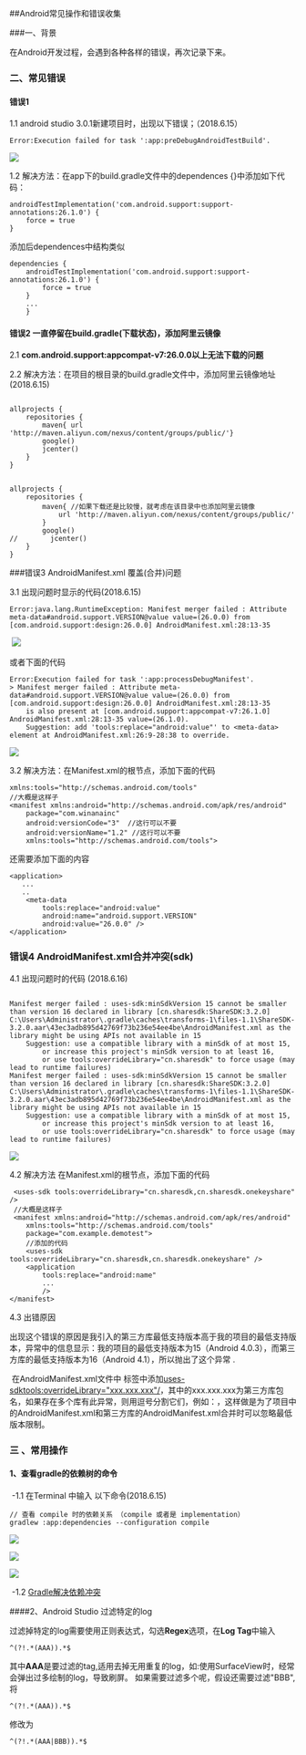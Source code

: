 ##Android常见操作和错误收集

###一、背景

在Android开发过程，会遇到各种各样的错误，再次记录下来。

### 二、常见错误

#### 错误1

1.1  android studio 3.0.1新建项目时，出现以下错误；（2018.6.15）

```
Error:Execution failed for task ':app:preDebugAndroidTestBuild'.
```

   ![](D:\AndroidFile\Photo\Android常见错误收集\error01_01.png) 

1.2  解决方法：在app下的build.gradle文件中的dependences {}中添加如下代码： 

```
androidTestImplementation('com.android.support:support-annotations:26.1.0') {
    force = true
}
```

添加后dependences中结构类似 

```
dependencies {
    androidTestImplementation('com.android.support:support-annotations:26.1.0') {
        force = true
    }
    ...
    }
```

#### 错误2  一直停留在build.gradle(下载状态)，添加阿里云镜像

2.1  **com.android.support:appcompat-v7:26.0.0以上无法下载的问题**

2.2 解决方法：在项目的根目录的build.gradle文件中，添加阿里云镜像地址(2018.6.15)

```

allprojects {
    repositories {
        maven{ url 'http://maven.aliyun.com/nexus/content/groups/public/'}
        google()
        jcenter()
    }
}


allprojects {
    repositories {
        maven{ //如果下载还是比较慢，就考虑在该目录中也添加阿里云镜像
            url 'http://maven.aliyun.com/nexus/content/groups/public/'
        }
        google()
//        jcenter()
    }
}
```



###错误3 AndroidManifest.xml 覆盖(合并)问题

   3.1  出现问题时显示的代码(2018.6.15)

```
Error:java.lang.RuntimeException: Manifest merger failed : Attribute meta-data#android.support.VERSION@value value=(26.0.0) from [com.android.support:design:26.0.0] AndroidManifest.xml:28:13-35
```

​       ![](D:\AndroidFile\Photo\Android常见错误收集\error03_01.JPG)

   或者下面的代码

```
Error:Execution failed for task ':app:processDebugManifest'.
> Manifest merger failed : Attribute meta-data#android.support.VERSION@value value=(26.0.0) from [com.android.support:design:26.0.0] AndroidManifest.xml:28:13-35
  	is also present at [com.android.support:appcompat-v7:26.1.0] AndroidManifest.xml:28:13-35 value=(26.1.0).
  	Suggestion: add 'tools:replace="android:value"' to <meta-data> element at AndroidManifest.xml:26:9-28:38 to override.
```

![](D:\AndroidFile\Photo\Android常见错误收集\error03_02.JPG)

3.2  解决方法：在Manifest.xml的根节点，添加下面的代码

```
xmlns:tools="http://schemas.android.com/tools"
//大概是这样子
<manifest xmlns:android="http://schemas.android.com/apk/res/android"
    package="com.winanainc"
    android:versionCode="3"  //这行可以不要
    android:versionName="1.2" //这行可以不要
    xmlns:tools="http://schemas.android.com/tools">
```

还需要添加下面的内容

```
<application>
   ...
   ..
    <meta-data
        tools:replace="android:value"
        android:name="android.support.VERSION"
        android:value="26.0.0" />
</application>
```

### 错误4 AndroidManifest.xml合并冲突(sdk)

4.1 出现问题时的代码 (2018.6.16)

```

Manifest merger failed : uses-sdk:minSdkVersion 15 cannot be smaller than version 16 declared in library [cn.sharesdk:ShareSDK:3.2.0] C:\Users\Administrator\.gradle\caches\transforms-1\files-1.1\ShareSDK-3.2.0.aar\43ec3adb895d42769f73b236e54ee4be\AndroidManifest.xml as the library might be using APIs not available in 15
	Suggestion: use a compatible library with a minSdk of at most 15,
		or increase this project's minSdk version to at least 16,
		or use tools:overrideLibrary="cn.sharesdk" to force usage (may lead to runtime failures)
Manifest merger failed : uses-sdk:minSdkVersion 15 cannot be smaller than version 16 declared in library [cn.sharesdk:ShareSDK:3.2.0] C:\Users\Administrator\.gradle\caches\transforms-1\files-1.1\ShareSDK-3.2.0.aar\43ec3adb895d42769f73b236e54ee4be\AndroidManifest.xml as the library might be using APIs not available in 15
	Suggestion: use a compatible library with a minSdk of at most 15,
		or increase this project's minSdk version to at least 16,
		or use tools:overrideLibrary="cn.sharesdk" to force usage (may lead to runtime failures)
```

![](D:\AndroidFile\Photo\Android常见错误收集\error04_01.PNG)

4.2 解决方法 在Manifest.xml的根节点，添加下面的代码

```
 <uses-sdk tools:overrideLibrary="cn.sharesdk,cn.sharesdk.onekeyshare" />
 //大概是这样子
 <manifest xmlns:android="http://schemas.android.com/apk/res/android"
    xmlns:tools="http://schemas.android.com/tools"
    package="com.example.demotest">
    //添加的代码
    <uses-sdk tools:overrideLibrary="cn.sharesdk,cn.sharesdk.onekeyshare" />
    <application
        tools:replace="android:name"
        ...
        />
</manifest>
```

4.3 出错原因

​       出现这个错误的原因是我引入的第三方库最低支持版本高于我的项目的最低支持版本，异常中的信息显示：我的项目的最低支持版本为15（Android 4.0.3），而第三方库的最低支持版本为16（Android 4.1），所以抛出了这个异常 .

​       在AndroidManifest.xml文件中 标签中添加<uses-sdktools:overrideLibrary="xxx.xxx.xxx"/>，其中的xxx.xxx.xxx为第三方库包名，如果存在多个库有此异常，则用逗号分割它们，例如：<uses-sdk tools:overrideLibrary="xxx.xxx.aaa, xxx.xxx.bbb"/>，这样做是为了项目中的AndroidManifest.xml和第三方库的AndroidManifest.xml合并时可以忽略最低版本限制。 



### 三 、常用操作

#### 1、查看gradle的依赖树的命令

​     -1.1  在Terminal 中输入 以下命令(2018.6.15)

```
// 查看 compile 时的依赖关系 （compile 或者是 implementation）
gradlew :app:dependencies --configuration compile   
```

  ![](D:\AndroidFile\Photo\Android常见错误收集\operat01_01.JPG)

![](D:\AndroidFile\Photo\Android常见错误收集\operat01_02.JPG)

![](D:\AndroidFile\Photo\Android常见错误收集\operat01_03.JPG)





​    -1.2  [Gradle解决依赖冲突](https://www.jianshu.com/p/8d02da77c83d)

####2、Android Studio 过滤特定的log

过滤掉特定的log需要使用正则表达式，勾选**Regex**选项，在**Log Tag**中输入 

```
^(?!.*(AAA)).*$
```

其中**AAA**是要过滤的tag,适用去掉无用重复的log，如:使用SurfaceView时，经常会弹出过多绘制的log，导致刷屏。 如果需要过滤多个呢，假设还需要过滤"BBB",将 

```
^(?!.*(AAA)).*$
```

修改为 

```
^(?!.*(AAA|BBB)).*$ 
```



